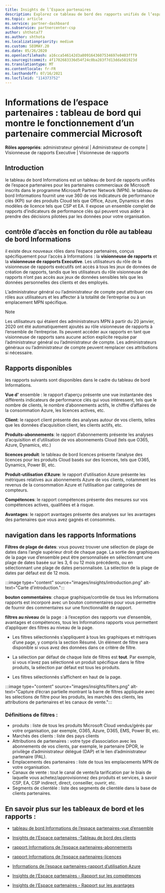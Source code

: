 ```yaml
---
title: Insights de l’Espace partenaires
description: Explorez ce tableau de bord des rapports unifiés de l’espace partenaires. Découvrez comment vous utilisez les indicateurs de performance clés (KPI) pour les ventes et le déploiement, le développement client et bien plus encore.
ms.topic: article
ms.service: partner-dashboard
ms.subservice: partnercenter-csp
author: shthota77
ms.author: shthota
ms.localizationpriority: medium
ms.custom: SEOMAY.20
ms.date: 05/26/2020
ms.openlocfilehash: a16cca546142d3a8091643607534697e0403fff9
ms.sourcegitcommit: 4f1702683336d54f24c0ba283f7d13dda581923d
ms.translationtype: MT
ms.contentlocale: fr-FR
ms.lasthandoff: 07/16/2021
ms.locfileid: "114373752"
---
```

# <a name="partner-center-insights---a-dashboard-that-shows-how-a-microsoft-commercial-partner-is-doing"></a>Informations de l’espace partenaires : tableau de bord qui montre le fonctionnement d’un partenaire commercial Microsoft

**Rôles appropriés**: administrateur général | Administrateur de compte | Visionneuse de rapports Executive | Visionneuse de rapports

## <a name="introduction"></a>Introduction

le tableau de bord Informations est un tableau de bord de rapports unifiés de l’espace partenaires pour les partenaires commerciaux de Microsoft inscrits dans le programme Microsoft Partner Network (MPN). le tableau de bord Informations fournit une vue 360 de vos indicateurs de performance clés (KPI) sur des produits Cloud tels que Office, Azure, Dynamics et des modèles de licence tels que CSP et EA. Il expose un ensemble complet de rapports d’indicateurs de performance clés qui peuvent vous aider à prendre des décisions pilotées par les données pour votre organisation. 

## <a name="role-based-access-control-to-the-insights-dashboard"></a>contrôle d’accès en fonction du rôle au tableau de bord Informations

il existe deux nouveaux rôles dans l’espace partenaires, conçus spécifiquement pour l’accès à Informations : la **visionneuse de rapports** et la **visionneuse de rapports Executive**. Les utilisateurs du rôle de la visionneuse de rapports exécutifs ont accès à tous les jeux de données de création de rapports, tandis que les utilisateurs du rôle visionneuse de rapports n’ont pas accès aux jeux de données sensibles tels que les données personnelles des clients et des employés. 

L’administrateur général ou l’administrateur de compte peut attribuer ces rôles aux utilisateurs et les affecter à la totalité de l’entreprise ou à un emplacement MPN spécifique.  

>[!Note] 
>Les utilisateurs qui étaient des administrateurs MPN à partir du 20 janvier, 2020 ont été automatiquement ajoutés au rôle visionneuse de rapports à l’ensemble de l’entreprise. Ils peuvent accéder aux rapports en tant que visionneuse de rapports sans aucune action explicite requise par l’administrateur général ou l’administrateur de compte. Les administrateurs généraux ou l’administrateur de compte peuvent remplacer ces attributions si nécessaire. 

## <a name="reports-available"></a>Rapports disponibles

les rapports suivants sont disponibles dans le cadre du tableau de bord Informations.

**Vue d'** ensemble : le rapport d’aperçu présente une vue instantanée des différents indicateurs de performance clés qui vous intéressent, tels que le nombre de clients, le nombre d’abonnements actifs, le chiffre d’affaires de la consommation Azure, les licences actives, etc.

**Client**: le rapport client présente des analyses autour de vos clients, telles que les données d’acquisition client, les clients actifs, etc.

**Produits-abonnements**: le rapport d’abonnements présente les analyses d’acquisition et d’utilisation de vos abonnements Cloud (tels que O365, Azure, Dynamics, etc.)

**licences produit**: le tableau de bord licences présente l’analyse des licences pour les produits Cloud basés sur des licences, tels que O365, Dynamics, Power BI, etc.

**Produit-utilisation d’Azure**: le rapport d’utilisation Azure présente les métriques relatives aux abonnements Azure de vos clients, notamment les revenus de la consommation Azure et l’utilisation par catégories de compteurs.

**Compétences**: le rapport compétences présente des mesures sur vos compétences actives, qualifiées et à risque.

**Avantages**: le rapport avantages présente des analyses sur les avantages des partenaires que vous avez gagnés et consommés.

## <a name="navigating-the-insights-reports"></a>navigation dans les rapports Informations

**Filtres de plage de dates**: vous pouvez trouver une sélection de plage de dates dans l’angle supérieur droit de chaque page. La sortie des graphiques de la page vue d’ensemble peut être personnalisée en sélectionnant une plage de dates basée sur les 3, 6 ou 12 mois précédents, ou en sélectionnant une plage de dates personnalisée. La sélection de la plage de dates par défaut est de 12 mois. 

:::image type="content" source="images/insights/introduction.png" alt-text="Carte d’introduction.":::

**bouton commentaires**: chaque graphique/contrôle de tous les Informations rapports est incorporé avec un bouton commentaires pour vous permettre de fournir des commentaires sur une fonctionnalité de rapport. 

 
**filtres au niveau** de la page : à l’exception des rapports vue d’ensemble, avantages et compétences, tous les Informations rapports vous permettent d’appliquer des filtres au niveau de la page. 

- Les filtres sélectionnés s’appliquent à tous les graphiques et métriques d’une page, y compris la section Résumé. Un élément de filtre sera disponible si vous avez des données dans ce critère de filtre. 

- La sélection par défaut de chaque liste de filtres est **tout**. Par exemple, si vous n’avez pas sélectionné un produit spécifique dans le filtre produits, la sélection par défaut est tous les produits.

- Les filtres sélectionnés s’affichent en haut de la page. 

:::image type="content" source="images/insights/filters.png" alt-text="Capture d’écran partielle montrant la barre de filtres appliquée avec les sélections de filtre pour les produits, les marchés des clients, les attributions de partenaires et les canaux de vente.":::

### <a name="filters-definitions"></a>Définitions de filtres :

- produits : liste de tous les produits Microsoft Cloud vendus/gérés par votre organisation, par exemple, O365, Azure, D365, EMS, Power BI, etc.
- Marchés des clients : liste des pays clients
- Attributions de partenaires : votre type d’association avec les abonnements de vos clients, par exemple, le partenaire DPOR, le privilège d’administrateur délégué (DAP) et le lien d’administrateur partenaire (PAL). 
- Emplacements des partenaires : liste de tous les emplacements MPN de votre organisation.
- Canaux de vente : tout le canal de vente/la tarification par le biais de laquelle vous achetez/approvisionnez des produits et services, à savoir CSP, EA, CSP indirect, direct, conseiller, ouvrir, etc.
- Segments de clientèle : liste des segments de clientèle dans la base de clients partenaires.

## <a name="read-about-each-of-the-dashboards-and-reports"></a>En savoir plus sur les tableaux de bord et les rapports :

- [tableau de bord Informations de l’espace partenaires-vue d’ensemble](insights-overview-report.md)

- [Insights de l’Espace partenaires -Tableau de bord des clients](insights-customer-report.md)

- [rapport Informations de l’espace partenaires-abonnements](insights-product-subscriptions-report.md)

- [rapport Informations de l’espace partenaires-licences](insights-product-licenses-report.md)

- [Informations de l’espace partenaires-rapport d’utilisation Azure](insights-azure-usage-report.md)

- [Insights de l’Espace partenaires - Rapport sur les compétences](insights-competencies-report.md)

- [Insights de l’Espace partenaires - Rapport sur les avantages](insights-benefits-report.md)
